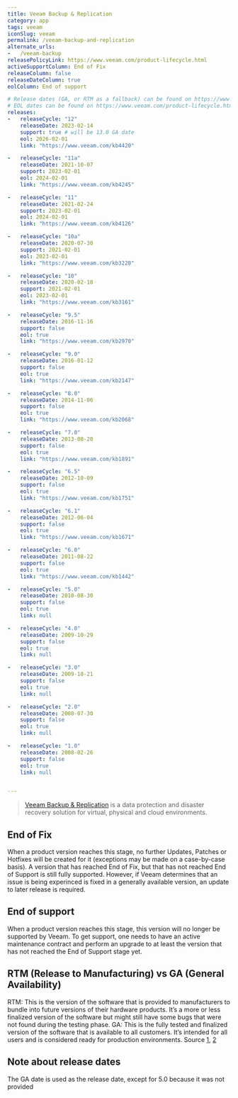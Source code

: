 ```yaml
---
title: Veeam Backup & Replication
category: app
tags: veeam
iconSlug: veeam
permalink: /veeam-backup-and-replication
alternate_urls:
-   /veeam-backup
releasePolicyLink: https://www.veeam.com/product-lifecycle.html
activeSupportColumn: End of Fix
releaseColumn: false
releaseDateColumn: true
eolColumn: End of support

# Release dates (GA, or RTM as a fallback) can be found on https://www.veeam.com/kb2680.
# EOL dates can be found on https://www.veeam.com/product-lifecycle.html.
releases:
-   releaseCycle: "12"
    releaseDate: 2023-02-14
    support: true # will be 13.0 GA date
    eol: 2026-02-01
    link: "https://www.veeam.com/kb4420"

-   releaseCycle: "11a"
    releaseDate: 2021-10-07
    support: 2023-02-01
    eol: 2024-02-01
    link: "https://www.veeam.com/kb4245"

-   releaseCycle: "11"
    releaseDate: 2021-02-24
    support: 2023-02-01
    eol: 2024-02-01
    link: "https://www.veeam.com/kb4126"

-   releaseCycle: "10a"
    releaseDate: 2020-07-30
    support: 2021-02-01
    eol: 2023-02-01
    link: "https://www.veeam.com/kb3228"

-   releaseCycle: "10"
    releaseDate: 2020-02-18
    support: 2021-02-01
    eol: 2023-02-01
    link: "https://www.veeam.com/kb3161"

-   releaseCycle: "9.5"
    releaseDate: 2016-11-16
    support: false
    eol: true
    link: "https://www.veeam.com/kb2970"

-   releaseCycle: "9.0"
    releaseDate: 2016-01-12
    support: false
    eol: true
    link: "https://www.veeam.com/kb2147"

-   releaseCycle: "8.0"
    releaseDate: 2014-11-06
    support: false
    eol: true
    link: "https://www.veeam.com/kb2068"

-   releaseCycle: "7.0"
    releaseDate: 2013-08-20
    support: false    
    eol: true
    link: "https://www.veeam.com/kb1891"

-   releaseCycle: "6.5"
    releaseDate: 2012-10-09
    support: false
    eol: true
    link: "https://www.veeam.com/kb1751"

-   releaseCycle: "6.1"
    releaseDate: 2012-06-04
    support: false
    eol: true
    link: "https://www.veeam.com/kb1671"

-   releaseCycle: "6.0"
    releaseDate: 2011-08-22
    support: false
    eol: true
    link: "https://www.veeam.com/kb1442"

-   releaseCycle: "5.0"
    releaseDate: 2010-08-30
    support: false
    eol: true
    link: null

-   releaseCycle: "4.0"
    releaseDate: 2009-10-29
    support: false
    eol: true
    link: null

-   releaseCycle: "3.0"
    releaseDate: 2009-10-21
    support: false
    eol: true
    link: null

-   releaseCycle: "2.0"
    releaseDate: 2008-07-30
    support: false
    eol: true
    link: null

-   releaseCycle: "1.0"
    releaseDate: 2008-02-26
    support: false
    eol: true
    link: null


---
```


> [Veeam Backup & Replication](https://helpcenter.veeam.com/docs/backup/qsg_vsphere/about_vbr.html?ver=120) is a data protection and disaster recovery solution for virtual, physical and cloud environments.

## End of Fix

When a product version reaches this stage, no further Updates, Patches or Hotfixes will be created for it (exceptions may be made on a case-by-case basis). A version that has reached End of Fix, but that has not reached End of Support is still fully supported. However, if Veeam determines that an issue is being experinced is fixed in a generally available version, an update to later release is required.

## End of support
  
When a product version reaches this stage, this version will no longer be supported by Veeam. To get support, one needs to have an active maintenance contract and perform an upgrade to at least the version that has not reached the End of Support stage yet.

## RTM (Release to Manufacturing) vs GA (General Availability)

RTM: This is the version of the software that is provided to manufacturers to bundle into future versions of their hardware products. It’s a more or less finalized version of the software but might still have some bugs that were not found during the testing phase.
GA: This is the fully tested and finalized version of the software that is available to all customers. It’s intended for all users and is considered ready for production environments.
Source [1](https://forums.veeam.com/post476799.html#p476799), [2](https://forums.veeam.com/veeam-backup-replication-f2/rtm-to-ga-update-t64886.html)

## Note about release dates

The GA date is used as the release date, except for 5.0 because it was not provided
